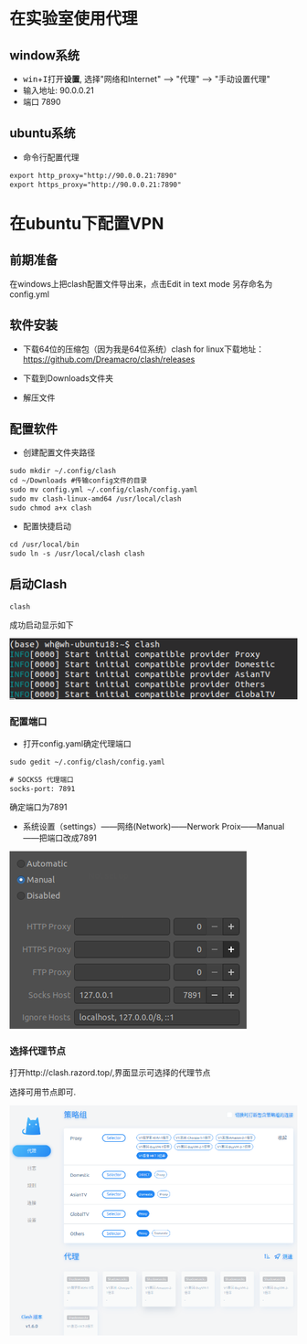 # 在实验室使用代理

## window系统

- <kbd>win</kbd>+<kbd>I</kbd>打开**设置**, 选择"网络和Internet" --> "代理" --> "手动设置代理"
- 输入地址: 90.0.0.21
- 端口 7890

## ubuntu系统

- 命令行配置代理

```
export http_proxy="http://90.0.0.21:7890"
export https_proxy="http://90.0.0.21:7890"
```

# 在ubuntu下配置VPN







## 前期准备

在windows上把clash配置文件导出来，点击Edit in text mode 另存命名为config.yml

## 软件安装

- 下载64位的压缩包（因为我是64位系统）clash for linux下载地址：https://github.com/Dreamacro/clash/releases

- 下载到Downloads文件夹
- 解压文件

## 配置软件

- 创建配置文件夹路径

```
sudo mkdir ~/.config/clash
cd ~/Downloads #传输config文件的目录
sudo mv config.yml ~/.config/clash/config.yaml
sudo mv clash-linux-amd64 /usr/local/clash
sudo chmod a+x clash
```

- 配置快捷启动

```
cd /usr/local/bin
sudo ln -s /usr/local/clash clash
```



## 启动Clash

```
clash
```

成功启动显示如下

![image-20210624152404857](image-20210624152404857.png)



### 配置端口

- 打开config.yaml确定代理端口

```
sudo gedit ~/.config/clash/config.yaml
```

```
# SOCKS5 代理端口
socks-port: 7891
```

确定端口为7891

- 系统设置（settings）——网络(Network)——Nerwork Proix——Manual——把端口改成7891

![image-20210624152732479](image-20210624152732479.png)



### 选择代理节点

打开http://clash.razord.top/,界面显示可选择的代理节点

选择可用节点即可.



![image-20210624152902464](image-20210624152902464.png)